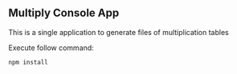 ## Multiply Console App

This is a single application to generate files of multiplication tables

Execute follow command:
 
 ```
 npm install
 ```
